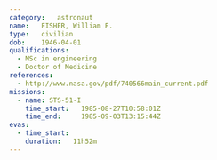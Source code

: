 ```yaml
---
category:	astronaut
name:	FISHER, William F.
type:	civilian
dob:	1946-04-01
qualifications:
  - MSc in engineering
  - Doctor of Medicine
references:
  - http://www.nasa.gov/pdf/740566main_current.pdf
missions:
  - name: STS-51-I
    time_start:   1985-08-27T10:58:01Z
    time_end:     1985-09-03T13:15:44Z
evas:
  - time_start: 
    duration:   11h52m
---
```

